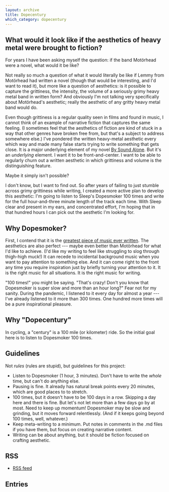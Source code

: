 ```yaml
---
layout: archive
title: Dopecentury
which_category: dopecentury
---
```



## What would it look like if the aesthetics of heavy metal were brought to fiction?
For years I have been asking myself the question: if the band Motörhead were a novel, what would it be like?

Not really so much a question of what it would literally be like if Lemmy from Motörhead had written a novel (though that would be interesting, and I'd want to read it), but more like a question of aesthetics: is it possible to capture the grittiness, the intensity, the volume of a seriously grimy heavy metal band in written form? And obviously I'm not talking very specifically about Motörhead's aesthetic; really the aesthetic of any gritty heavy metal band would do.

Even though grittiness is a regular quality seen in films and found in music, I cannot think of an example of narrative fiction that captures the same feeling. (I sometimes feel that the aesthetics of fiction are kind of stuck in a way that other genres have broken free from, but that's a subject to address somewhere else.) I've pondered the written heavy-metal aesthetic every which way and made many false starts trying to write something that gets close. It is a major underlying element of my novel [By Sound Alone](https://bysoundalone.net/). But it's an _underlying_ element. I want it to be front-and-center. I want to be able to regularly churn out a written aesthetic in which grittiness and volume is the distinguishing feature.

Maybe it simply isn't possible? 

I don't know, but I want to find out. So after years of failing to just stumble across grimy grittiness while writing, I created a more active plan to develop this aesthetic: I'm going to listen to Sleep's Dopesmoker 100 times and write for the full hour-and-three minute length of the track each time. With Sleep clear and present in my ears, and concentrated effort, I'm hoping that in that hundred hours I can pick out the aesthetic I'm looking for.

## Why Dopesmoker?
First, I contend that it is the [greatest piece of music ever written](https://www.nytimes.com/2016/01/24/magazine/letter-of-recommendation-sleep-dopesmoker.html). The aesthetics are also perfect --- maybe even better than Motörhead for what I'd like to achieve. (I'd like my writing to feel like struggling to slog through thigh-high muck!) It can recede to incidental background music when you want to pay attention to something else. And it can come right to the front any time you require inspiration just by briefly turning your attention to it. It is the right music for all situations. It is the right music for writing.

"100 times!" you might be saying. "That's crazy! Don't you know that Dopesmoker is super slow and more than an hour long?" Fear not for my sanity. During the pandemic, I listened to it every day for almost a year --- I've already listened to it more than 300 times. One hundred more times will be a pure inspirational pleasure.

## Why "Dopecentury"
In cycling, a "century" is a 100 mile (or kilometer) ride. So the initial goal here is to listen to Dopesmoker 100 times.

## Guidelines
Not _rules_ (rules are stupid), but guidelines for this project:
* Listen to Dopesmoker (1 hour, 3 minutes). Don't have to write the _whole_ time, but can't do anything else.
* Pausing is fine. It already has natural break points every 20 minutes, which are good places to to stretch.
* 100 times, but it doesn't have to be 100 days in a row. Skipping a day here and there is fine. But let's not let more than a few days go by at most. Need to keep up momentum! Dopesmoker may be slow and grinding, but it moves forward relentlessly. (And if it keeps going beyond 100 times, well, whatever.)
* Keep meta-writing to a minimum. Put notes in comments in the .md files if you have them, but focus on creating narrative content.
* Writing can be about anything, but it should be fiction focused on crafting aesthetic.

## RSS 
* [RSS feed](https://grannycart.net/feed.xml)

## Entries




